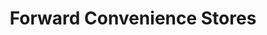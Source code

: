 ---
title: "Forward Convenience Stores"
url: /bay-city/forward-convenience-stores/
shop: Lebensmittel
---
